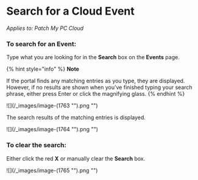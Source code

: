 # Search for a Cloud Event

_Applies to: Patch My PC Cloud_

### To search for an Event:

Type what you are looking for in the **Search** box on the **Events** page.

{% hint style="info" %}
**Note**

If the portal finds any matching entries as you type, they are displayed. However, if no results are shown when you’ve finished typing your search phrase, either press Enter or click the magnifying glass.
{% endhint %}

!\[]\(/\_images/image-(1763 "").png "")

The search results of the matching entries is displayed.

!\[]\(/\_images/image-(1764 "").png "")

### To clear the search:

Either click the red **X** or manually clear the **Search** box.

!\[]\(/\_images/image-(1765 "").png "")
